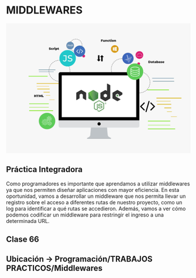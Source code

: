 # MIDDLEWARES

![node](public/images/node.jpg)

## Práctica Integradora
Como programadores es importante que aprendamos a utilizar middlewares ya que nos
permiten diseñar aplicaciones con mayor eficiencia. En esta oportunidad, vamos a
desarrollar un middleware que nos permita llevar un registro sobre el acceso a diferentes
rutas de nuestro proyecto, como un log para identificar a qué rutas se accedieron.
Además, vamos a ver cómo podemos codificar un middleware para restringir el ingreso a
una determinada URL.

## Clase 66

## Ubicación -> Programación/TRABAJOS PRACTICOS/Middlewares